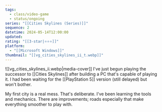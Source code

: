 ```yaml
---
tags:
  - class/video-game
  - status/ongoing
series: "[[Cities Skylines (Series)]]"
sequence: 2
datetime: 2024-05-14T12:00:00
updated: 
rating: "[[3-star|⭐️⭐️⭐️]]"
platform:
  - "[[Microsoft Windows]]"
thumbnail: "[[vg_cities_skylines_ii_t.webp]]"
---
```

![[vg_cities_skylines_ii.webp|media-cover]]
I've just begun playing the successor to [[Cities Skylines]] after building a PC that's capable of playing it. I had been waiting for the [[PlayStation 5]] version (still delayed) but won't bother.

My first city is a real mess. That's deliberate. I've been learning the tools and mechanics. There are improvements; roads especially that make everything smoother to play with.